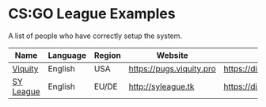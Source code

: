 # CS:GO League Examples
A list of people who have correctly setup the system.

| Name | Language | Region | Website | Discord |
|------|----------|--------|---------|---------|
| [Viquity](https://viquity.pro/) | English | USA | https://pugs.viquity.pro | https://discord.com/PEsxr37 |
| [SY League](http://syleague.tk) | English | EU/DE | http://syleague.tk | https://discord.gg/9uYJ5J7 |
